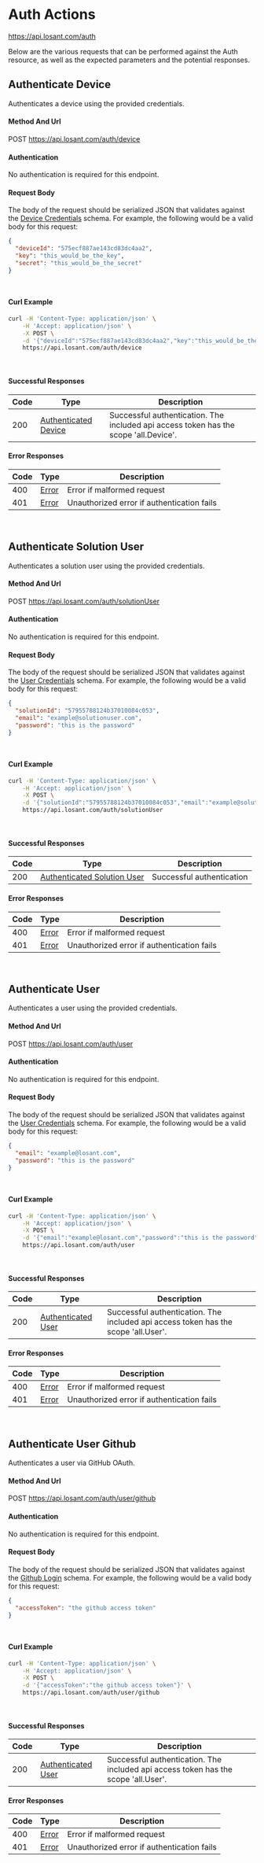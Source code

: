 # Auth Actions

https://api.losant.com/auth

Below are the various requests that can be performed against the
Auth resource, as well as the expected
parameters and the potential responses.

## Authenticate Device

Authenticates a device using the provided credentials.

#### Method And Url

POST https://api.losant.com/auth/device

#### Authentication
No authentication is required for this endpoint.

#### Request Body

The body of the request should be serialized JSON that validates against
the [Device Credentials](schemas.md#device-credentials) schema.  For example, the following would be a
valid body for this request:

```json
{
  "deviceId": "575ecf887ae143cd83dc4aa2",
  "key": "this_would_be_the_key",
  "secret": "this_would_be_the_secret"
}
```
<small><br/></small>

#### Curl Example

```bash
curl -H 'Content-Type: application/json' \
    -H 'Accept: application/json' \
    -X POST \
    -d '{"deviceId":"575ecf887ae143cd83dc4aa2","key":"this_would_be_the_key","secret":"this_would_be_the_secret"}' \
    https://api.losant.com/auth/device
```
<br/>

#### Successful Responses

| Code | Type | Description |
| ---- | ---- | ----------- |
| 200 | [Authenticated Device](schemas.md#authenticated-device) | Successful authentication. The included api access token has the scope &#x27;all.Device&#x27;. |

#### Error Responses

| Code | Type | Description |
| ---- | ---- | ----------- |
| 400 | [Error](schemas.md#error) | Error if malformed request |
| 401 | [Error](schemas.md#error) | Unauthorized error if authentication fails |

<br/>

## Authenticate Solution User

Authenticates a solution user using the provided credentials.

#### Method And Url

POST https://api.losant.com/auth/solutionUser

#### Authentication
No authentication is required for this endpoint.

#### Request Body

The body of the request should be serialized JSON that validates against
the [User Credentials](schemas.md#user-credentials) schema.  For example, the following would be a
valid body for this request:

```json
{
  "solutionId": "57955788124b37010084c053",
  "email": "example@solutionuser.com",
  "password": "this is the password"
}
```
<small><br/></small>

#### Curl Example

```bash
curl -H 'Content-Type: application/json' \
    -H 'Accept: application/json' \
    -X POST \
    -d '{"solutionId":"57955788124b37010084c053","email":"example@solutionuser.com","password":"this is the password"}' \
    https://api.losant.com/auth/solutionUser
```
<br/>

#### Successful Responses

| Code | Type | Description |
| ---- | ---- | ----------- |
| 200 | [Authenticated Solution User](schemas.md#authenticated-solution-user) | Successful authentication |

#### Error Responses

| Code | Type | Description |
| ---- | ---- | ----------- |
| 400 | [Error](schemas.md#error) | Error if malformed request |
| 401 | [Error](schemas.md#error) | Unauthorized error if authentication fails |

<br/>

## Authenticate User

Authenticates a user using the provided credentials.

#### Method And Url

POST https://api.losant.com/auth/user

#### Authentication
No authentication is required for this endpoint.

#### Request Body

The body of the request should be serialized JSON that validates against
the [User Credentials](schemas.md#user-credentials) schema.  For example, the following would be a
valid body for this request:

```json
{
  "email": "example@losant.com",
  "password": "this is the password"
}
```
<small><br/></small>

#### Curl Example

```bash
curl -H 'Content-Type: application/json' \
    -H 'Accept: application/json' \
    -X POST \
    -d '{"email":"example@losant.com","password":"this is the password"}' \
    https://api.losant.com/auth/user
```
<br/>

#### Successful Responses

| Code | Type | Description |
| ---- | ---- | ----------- |
| 200 | [Authenticated User](schemas.md#authenticated-user) | Successful authentication. The included api access token has the scope &#x27;all.User&#x27;. |

#### Error Responses

| Code | Type | Description |
| ---- | ---- | ----------- |
| 400 | [Error](schemas.md#error) | Error if malformed request |
| 401 | [Error](schemas.md#error) | Unauthorized error if authentication fails |

<br/>

## Authenticate User Github

Authenticates a user via GitHub OAuth.

#### Method And Url

POST https://api.losant.com/auth/user/github

#### Authentication
No authentication is required for this endpoint.

#### Request Body

The body of the request should be serialized JSON that validates against
the [Github Login](schemas.md#github-login) schema.  For example, the following would be a
valid body for this request:

```json
{
  "accessToken": "the github access token"
}
```
<small><br/></small>

#### Curl Example

```bash
curl -H 'Content-Type: application/json' \
    -H 'Accept: application/json' \
    -X POST \
    -d '{"accessToken":"the github access token"}' \
    https://api.losant.com/auth/user/github
```
<br/>

#### Successful Responses

| Code | Type | Description |
| ---- | ---- | ----------- |
| 200 | [Authenticated User](schemas.md#authenticated-user) | Successful authentication. The included api access token has the scope &#x27;all.User&#x27;. |

#### Error Responses

| Code | Type | Description |
| ---- | ---- | ----------- |
| 400 | [Error](schemas.md#error) | Error if malformed request |
| 401 | [Error](schemas.md#error) | Unauthorized error if authentication fails |

<br/>

